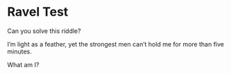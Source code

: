 # Ravel Test

Can you solve this riddle?

I’m light as a feather, yet the strongest men can’t hold me for more than five minutes.

What am I?
